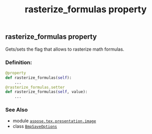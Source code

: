﻿---
title: rasterize_formulas property
second_title: Aspose.TeX for Python via .NET API References
description: 
type: docs
weight: 50
url: /python-net/aspose.tex.presentation.image/bmpsaveoptions/rasterize_formulas/
is_root: false
---

## rasterize_formulas property


Gets/sets the flag that allows to rasterize math formulas.
### Definition:
```python
@property
def rasterize_formulas(self):
    ...
@rasterize_formulas.setter
def rasterize_formulas(self, value):
    ...
```

### See Also
* module [`aspose.tex.presentation.image`](../../)
* class [`BmpSaveOptions`](/tex/python-net/aspose.tex.presentation.image/bmpsaveoptions)
